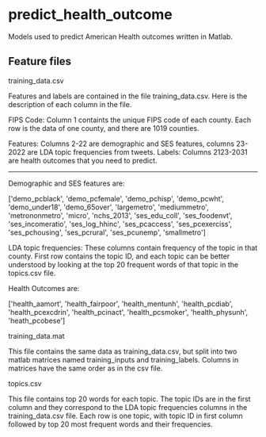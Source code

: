 # predict_health_outcome
Models used to predict American Health outcomes written in Matlab.

## Feature files
training_data.csv

Features and labels are contained in the file training_data.csv. Here is the description of each column in the file.

FIPS Code: Column 1 containts the unique FIPS code of each county. Each row is the data of one county, and there are 1019 counties.

Features: Columns 2-22 are demographic and SES features, columns 23-2022 are LDA topic frequencies from tweets.
Labels: Columns 2123-2031 are health outcomes that you need to predict.

-----------------------------------------------------------------------

Demographic and SES features are:

['demo_pcblack', 'demo_pcfemale', 'demo_pchisp', 'demo_pcwht', 'demo_under18', 'demo_65over', 'largemetro', 'mediummetro', 'metrononmetro', 'micro', 'nchs_2013', 'ses_edu_coll', 'ses_foodenvt', 'ses_incomeratio', 'ses_log_hhinc', 'ses_pcaccess', 'ses_pcexerciss', 'ses_pchousing', 'ses_pcrural', 'ses_pcunemp', 'smallmetro']


LDA topic frequencies:
These columns contain frequency of the topic in that county. First row contains the topic ID, and each topic can be better understood by looking at the top 20 frequent words of that topic in the topics.csv file. 


Health Outcomes  are:

['health_aamort', 'health_fairpoor', 'health_mentunh', 'health_pcdiab', 'health_pcexcdrin', 'health_pcinact', 'health_pcsmoker', 'health_physunh', 'heath_pcobese']


training_data.mat

This file contains the same data as training_data.csv, but split into two matlab matrices named training_inputs and training_labels. Columns in matrices have the same order as in the csv file.

topics.csv

This file contains top 20 words for each topic. The topic IDs are in the first column and they correspond to the LDA topic frequencies columns in the training_data.csv file.
Each row is one topic, with topic ID in first column followed by top 20 most frequent words and their frequencies.
